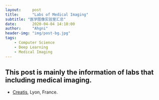 ```yaml
---
layout:     post
title:      "Labs of Medical Imaging"
subtitle: "医学图像实验室汇总"
date:       2020-04-04 14:10:00
author:     "Ahgni"
header-img: "img/post-bg.jpg"
tags:
    - Computer Science
    - Deep Learning
    - Medical Imaging
---
```


## This post is mainly the information of labs that including medical imaging.


* [Creatis](https://www.creatis.insa-lyon.fr/site7/en), Lyon, France.




